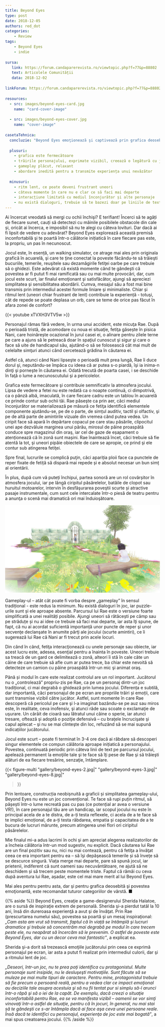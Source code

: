 ```yaml
---
title: Beyond Eyes
type: post
date: 2018-12-05
authors: red_dot
categories:
    - Review
tags:
    - Beyond Eyes
    - indie

sursa:
   link: https://forum.candaparerevista.ro/viewtopic.php?f=77&p=88802
   text: Articolele Comunității
   data: 2018-12-02
 
linkForum: https://forum.candaparerevista.ro/viewtopic.php?f=77&p=88802

resources:
  - src: images/beyond-eyes-card.jpg
    name: "card-cover-image"

  - src: images/beyond-eyes-cover.jpg
    name: "cover-image"

casetaTehnica:
  concluzie: "Beyond Eyes emoţionează şi captivează prin grafica deosebită, ce prinde contur sub ochii tăi. Este nevoie de puțină sensibilitate şi răbdare pentru a te conecta la ritmul lent, dar merită pentru mesajul inspiraţional şi pentru că îţi aminteşte să te bucuri de lucrurile mărunte, ca mirositul unei flori, sunetul liniştitor al unei ape curgătoare ori mângâiatul unei pisici."

  plusuri:
    - grafica este fermecătoare
    - trăirile personajului, exprimate vizibil, creează o legătură cu jucătorul
    - gameplay plăcut, relaxant
    - abordare inedită pentru a transmite experiența unui nevăzător

  minusuri:
    - ritm lent, ce poate deveni frustrant uneori
    - câteva momente în care nu e clar ce să faci mai departe
    - interacțiune limitată cu mediul înconjurător și alte personaje
    - nu există dialoguri, trebuie să te bazezi doar pe liniile de text prestabilite
---
```

Ai încercat vreodată să mergi cu ochii închişi? E terifiant! Încerci să te agăți de fiecare sunet, cauți să detectezi cu mâinile posibilele obstacole din cale și, oricât ai încerca, e imposibil să nu te alegi cu câteva lovituri. Dar dacă ai fi lipsit de vedere cu adevărat? Beyond Eyes explorează această premisă inconfortabilă şi te poartă într-o călătorie inițiatică în care fiecare pas este, la propriu, un pas în necunoscut.

Jocul este, în esență, un walking simulator, ce atrage mai ales prin originala grafică în acuarelă, şi care te ţine conectat la poveste făcându-te să trăieşti bucuriile, temerile, reuşitele sau dezamăgirile fetiţei oarbe pe care trebuie să o ghidezi. Este adevărat că există momente când te gândeşti că povestea ar fi putut fi mai ramificată sau cu mai multe provocări, dar, cum jocul este scurt, iar finalul emoţionant şi satisfăcător, ajungi să apreciezi simplitatea şi sensibilitatea abordării. Cumva, mesajul său a fost mai bine transmis prin intermediul acestei formule liniare şi minimaliste. Chiar și ritmul lent (uneori chiar frustrant de lent) contribuie la experiență - totuşi, cât de repede se poate deplasa un orb, care se teme de orice pas făcut în afara zonei de confort?

{{< youtube xTVXH3VTV5w >}}

Personajul rămas fără vedere, în urma unui accident, este micuţa Rae. După o perioadă tristă, de acomodare cu noua ei situaţie, fetiţa găsește în pisica Nani, care hoinărește ocazional în jurul casei ei, o alinare pentru zilele terne pe care a ajuns să le petreacă doar în spaţiul cunoscut şi sigur şi care o face să uite de handicapul său, ajutând-o să se folosească cât mai mult de celelalte simţuri atunci când cercetează grădina în căutarea ei.

Astfel că, atunci când Nani lipseşte o perioadă mult prea lungă, Rae îi duce dorul şi, neputându-se împăca cu ideea că ar putea s-o piardă, îşi ia inima-n dinţi şi porneşte în căutarea ei. Odată trecută de poarta casei, i se deschide în faţă o lume a necunoscutului şi a pericolelor.

Grafica este fermecătoare şi contribuie semnificativ la atmosfera jocului. Lipsa de vedere a fetei nu este redată ca o noapte continuă, ci dimpotrivă, ca o pânză albă, imaculată, în care fiecare cadru este un tablou în acuarelă ce prinde contur sub ochii tăi. Rae păseşte ca prin aer, căci mediul înconjurător se materializează pe măsură ce fetiţa identifică elementele componente ajutându-se, pe de o parte, de simțul auditiv, tactil și olfactiv, şi pe de altă parte de amintirile vizuale din vremea când putea vedea. Un ciripit face să apară în depărtare copacul pe care stau păsările, clipocitul unei ape dezvăluie marginea unui pârâu, mirosul de pâine proaspătă conduce spre magazinul din oraș, iar cel de gaze de eșapament o atenționează că în zonă sunt mașini. Rae înaintează încet, căci trebuie să fie atentă la tot, şi uneori pipăie obiectele de care se apropie, ce prind şi ele contur sub atingerea fetiţei.

Spre final, lucrurile se complică puţin, căci apariția ploii face ca punctele de reper fixate de fetiță să dispară mai repede și e absolut necesar un bun simț al orientării.

În plus, după cum vă puteți închipui, partea sonoră are un rol covârșitor în atmosfera jocului, iar pe lângă ciripitul păsărelelor, batăile de clopot sau huruitul motoarelor, intervin în desfăşurarea poveştii scurte și atractive pasaje instrumentale, cum sunt cele intercalate într-o piesă de teatru pentru a anunţa o scenă mai dramatică ori mai înduioşătoare.

![](gallery/beyond-eyes-1.jpg)

Gameplay-ul – atât cât poate fi vorba despre „gameplay” în sensul tradițional - este redus la minimum. Nu există dialoguri în joc, iar puzzle-urile sunt și ele aproape absente. Parcursul lui Rae este o versiune foarte simplificată a unei realități posibile. Ajungi uneori să rătăcești pe câmp sau pe străduțe și nu ai idee ce trebuie să faci mai departe, iar asta îţi spune, de fapt, că nu ai acordat suficientă importanță unor puncte de reper şi unor secvenţe declanşate în anumite părţi ale jocului (scurte amintiri), ce îi sugerează lui Rae că Nani ar fi trecut prin acele locuri.

Din când în când, fetiţa interacţionează cu unele personaje sau obiecte, iar acest lucru este, adesea, esenţial pentru a înainta în poveste. Uneori trebuie sa treacă de un gard ce delimitează o zonă, alteori îi stă în cale câte un câine de care trebuie să afle cum ar putea trece, ba chiar este nevoită să detecteze un camion cu pâine proaspătă într-un mic şi animat oraş.

Până și modul în care este realizat controlul are un rol important. Jucătorul nu o „controlează” propriu-zis pe Rae, ca pe un personaj dintr-un joc tradițional, ci mai degrabă o ghidează prin lumea jocului. Diferența e subtilă, dar importantă, căci personajul de pe ecran are propriile trăiri și emoții, care sunt transmise vizibil către jucător. Astfel, sunt momente în care Rae descoperă că pericolul pe care şi l-a imaginat bazându-se pe auz sau miros este, în realitate, ceva inofensiv, şi atunci râde sau scoate o exclamaţie de uşurare. Un cârâit de cioară sau lătratul unui câine o sperie, iar atunci tresare, oftează şi adoptă o poziţie defensivă – cu braţele încrucişate şi capul aplecat – şi nu se mai clinteşte din loc, refuzând să se mai supună indicațiilor jucătorului.

Jocul este scurt – poate fi terminat în 3-4 ore dacă ai răbdare să descoperi singur elementele ce compun călătoria aproape inițiatică a personajului. Povestea, continuată periodic prin câteva linii de text pe parcursul jocului, apelează permanent la emoţiile tale şi te face să îţi pese de Rae şi să trăieşti alături de ea fiecare tresărire, senzaţie, întâmplare.

{{< figure-multi
    "gallery/beyond-eyes-2.jpg|"
    "gallery/beyond-eyes-3.jpg|"
    "gallery/beyond-eyes-8.jpg|"
>}}


Prin lentoare, construcția neobișnuită a graficii și simplitatea gameplay-ului, Beyond Eyes nu este un joc convențional. Te face să rupi puțin ritmul, să pășești într-o lume recreată pas cu pas (ce potențial ar avea o versiune VR!), în care personajul tău are un handicap, iar scopul jocului nu este în principal acela de a te distra, de a-ți testa reflexele, ci acela de a te face să te implici emoțional, de a-ți testa răbdarea, empatia și capacitatea de a te bucura de lucruri mărunte, precum atingerea unei flori ori ciripitul păsărelelor.

Mie finalul mi-a adus lacrimi în ochi şi am apreciat alegerea realizatorilor de a încheia călătoria într-un mod sugestiv, nu explicit. Dacă căutarea lui Rae are un final pozitiv sau nu, nici nu mai contează, pentru că fetiţa a învăţat ceea ce era important pentru ea – să îşi depăşească temerile și să înveţe să se descurce singură. Viața merge mai departe, pare să spună jocul, iar prietenii, indiferent că sunt oameni sau necuvântătoare, ne ajută să ne deschidem și să trecem peste momentele triste. Faptul că rămâi cu ceva după aventura lui Rae, așadar, este cel mai mare merit al lui Beyond Eyes.

Mai ales pentru pentru asta, dar şi pentru grafica deosebită şi povestea emoţionantă, este recomandat tuturor categoriilor de vârstă. ■

{{% aside %}}
Beyond Eyes, creaţie a game-designerului Sherida Halatoe, are o sursă de inspiraţie extrem de personală. Sherida şi-a pierdut tatăl la 10 ani, însă din dureroasa experienţă a avut şi de învăţat. Prin Rae (prescurtarea numelui său), povestea sa poartă şi un mesaj inspiraţional: _„Cam asta am vrut să transmit, faptul că în viaţă se întâmplă şi lucruri dramatice şi trebuie să concentrăm mai degrabă pe modul în care trecem peste ele, nu neapărat să încercăm să le prevenim. O astfel de poveste este Beyond Eyes, dar cu un decor ceva mai fantastic”_, a explicat ea.

Sherida şi-a dorit să trezească emoţiile jucătorului prin ceea ce exprimă personajul pe ecran, iar asta a putut fi realizat prin intermediul culorii, dar şi a ritmului lent de joc.

_„Deseori, într-un joc, nu te prea poţi identifica cu protagonistul. Multe personaje sunt insipide, nu le desluşeşti motivaţiile. Sunt făcute să se muleze pe mai multe tipuri de caractere. Pentru mine, protagonistul trebuie să fie precum o persoană reală, pentru a vedea clar ce impact emoţional au deciziile tale asupra acestuia şi să nu fii tentat pur si simplu să-l arunci într-o râpă şi să o iei de la capăt. De exemplu, dacă creezi o situaţie inconfortabilă pentru Rae, ea se va manifesta vizibil – oamenii se vor simţi vinovaţi într-o astfel de situaţie, pentru că în jocuri, în general, nu mai stai să te gândeşti ce s-ar întâmpla dacă ai face aşa ceva unei persoane reale. Însă dacă te identifici cu personajul, experienţa de joc este mai bogată”_, a mai spus creatoarea jocului.
{{% /aside %}}
